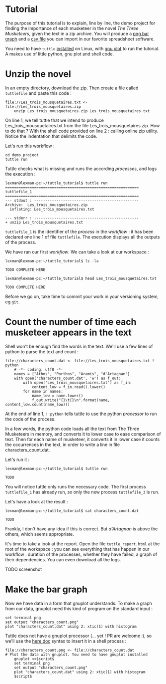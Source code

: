 # Tutorial


The purpose of this tutorial is to explain, line by line, the demo project for finding the importance of
each musketeer in the novel *The Three Musketeers*, given the text in a zip archive. You will produce a
[png bar graph](http://abonnasseau.github.io/tuttle/docs/musketeers_assets/characters_count.png) and
a [csv file](http://abonnasseau.github.io/tuttle/docs/musketeers_assets/characters_count.csv) you can
import in our favorite spreadsheet software.

You need to have `tuttle` [installed](https://github.com/abonnasseau/tuttle/releases) on Linux, with
[gnu plot](http://www.gnuplot.info/) to run the tutorial. A  makes use of little python, gnu plot and shell code.

# Unzip the novel

In an empty directory, download the [zip](http://abonnasseau.github.io/tuttle/docs/musketeers_assets/Les_trois_mousquetaires.zip).
Then create a file called ``tuttlefile`` and paste this code :

    file://Les_trois_mousquetaires.txt <- file://Les_trois_mousquetaires.zip
        unzip Les_trois_mousquetaires.zip Les_trois_mousquetaires.txt

On line 1, we tell tuttle that we intend to produce Les_trois_mousquetaires.txt from the file Les_trois_mousquetaires.zip.
How to do that ? With the shell code provided on line 2 : calling online zip utility. Notice the indentation
 that delimits the code.

Let's run this workflow :

    cd demo_project
    tuttle run

Tuttle checks what is missing and runs the according *processes*, and logs the execution :

```console
lexman@lexman-pc:~/tuttle_tutorial$ tuttle run
============================================================
tuttlefile_1
============================================================
--- stdout : -----------------------------------------------
Archive:  Les_trois_mousquetaires.zip
  inflating: Les_trois_mousquetaires.txt

--- stderr : -----------------------------------------------
+ unzip Les_trois_mousquetaires.txt

```

`tuttlefile_1` is the identifier of the *process* in the *workflow* : it has been declared one line 1 of file `tuttlefile`. The
execution displays all the outputs of the process.

We have ran our first *workflow*. We can take a look at our workspace :
```console
lexman@lexman-pc:~/tuttle_tutorial$ ls -la

TODO COMPLETE HERE

lexman@lexman-pc:~/tuttle_tutorial$ head Les_trois_mousquetaires.txt

TODO COMPLETE HERE

```

Before we go on, take time to commit your work in your versioning system, eg ``git``.

# Count the number of time each musketeer appears in the text

Shell won't be enough find the words in the text. We'll use a few lines of python to parse the text and count :

    file://characters_count.dat <- file://Les_trois_mousquetaires.txt ! python
        # -*- coding: utf8 -*-
        names = ["Athos", "Porthos", "Aramis", "d'Artagnan"]
        with open('characters_count.dat', 'w') as f_out:
            with open('Les_trois_mousquetaires.txt') as f_in:
                content_low = f_in.read().lower()
            for name in names:
                name_low = name.lower()
                f_out.write("{}\t{}\n".format(name, content_low.count(name_low)))

At the end of line 1, `! python` tells tuttle to use the python *processor* to run the code of the process.

In a few words, the python code loads all the text from The Three Musketeers in memory, and converts it to lower case
to ease comparison of text. Then for each name of musketeer, it converts it in lower case it counts the occurrences in
the text, in order to write a line in file characters_count.dat.

Let's run it :

```console
lexman@lexman-pc:~/tuttle_tutorial$ tuttle run

TODO

```

You will notice tuttle only runs the necessary code. The first process `tuttlefile_1` has already run, so only the
new process `tuttlefile_3` is run.

Let's have a look at the result :

```console
lexman@lexman-pc:~/tuttle_tutorial$ cat characters_count.dat

TODO

```

Frankly, I don't have any idea if this is correct. But *d'Artagnan* is above the others, which seems appropriate.


It's time to take a look at the report. Open the file `tuttle_report.html` at the root of the workspace : you can see
everything that has happen in our workflow : duration of the processes, whether they have failed, a graph of their
dependencies. You can even download all the logs.


TODO screenshot

# Make the bar graph

Now we have data in a form that gnuplot understands. To make a graph from our data, gnuplot need this kind of program
on the standard input :

    set terminal png
    set output "characters_count.png"
    plot "characters_count.dat" using 2: xtic(1) with histogram

Tuttle does not have a gnuplot processor (... yet ! PR are welcome :), so we'll use the
[here doc](http://en.wikipedia.org/wiki/Here_document#Unix_shells) syntax to insert it in a shell process :

    file://characters_count.png <- file://characters_count.dat
    # Plot the data with gnuplot. You need to have gnuplot installed
        gnuplot <<$script$
        set terminal png
        set output "characters_count.png"
        plot "characters_count.dat" using 2: xtic(1) with histogram
        $script$


